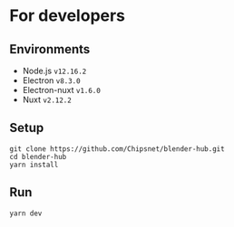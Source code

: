 # For developers

## Environments

- Node.js `v12.16.2`
- Electron `v8.3.0`
- Electron-nuxt `v1.6.0`
- Nuxt `v2.12.2`

## Setup

```shell
git clone https://github.com/Chipsnet/blender-hub.git
cd blender-hub
yarn install
```

## Run

```shell
yarn dev
```

